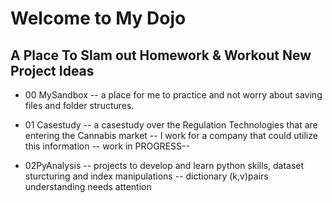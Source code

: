 # Welcome to My Dojo

## A Place To Slam out Homework & Workout New Project Ideas

* 00 MySandbox -- a place for me to practice and not worry about saving files and folder structures.

* 01 Casestudy -- a casestudy over the Regulation Technologies that are entering the Cannabis market
               -- I work for a company that could utilize this information
               -- work in PROGRESS--
* 02PyAnalysis -- projects to develop and learn python skills, dataset sturcturing and index manipulations
               -- dictionary (k,v)pairs understanding needs attention
